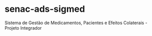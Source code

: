 # senac-ads-sigmed
Sistema de Gestão de Medicamentos, Pacientes e Efeitos Colaterais - Projeto Integrador

